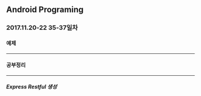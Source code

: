 Android Programing
----------------------------------------------------
### 2017.11.20-22 35-37일차

#### 예제
____________________________________________________

#### 공부정리
____________________________________________________

##### __Express Restful 생성__

